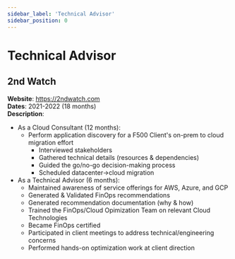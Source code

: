 ```yaml
---
sidebar_label: 'Technical Advisor'
sidebar_position: 0
---
```


# Technical Advisor

## 2nd Watch
**Website**: https://2ndwatch.com  
**Dates**: 2021-2022 (18 months)  
**Description**:
 - As a Cloud Consultant (12 months):
   - Perform application discovery for a F500 Client's on-prem to cloud migration effort
     - Interviewed stakeholders
     - Gathered technical details (resources & dependencies)
     - Guided the go/no-go decision-making process
     - Scheduled datacenter->cloud migration
 - As a Technical Advisor (6 months):
   - Maintained awareness of service offerings for AWS, Azure, and GCP
   - Generated & Validated FinOps recommendations
   - Generated recommendation documentation (why & how)
   - Trained the FinOps/Cloud Opimization Team on relevant Cloud Technologies
   - Became FinOps certified
   - Participated in client meetings to address technical/engineering concerns
   - Performed hands-on optimization work at client direction
